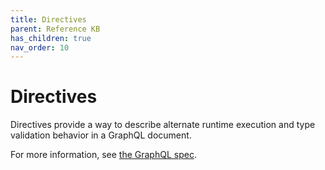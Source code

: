 ```yaml
---
title: Directives
parent: Reference KB
has_children: true
nav_order: 10
---
```


# Directives

Directives provide a way to describe alternate runtime execution and type validation behavior in a GraphQL document.

For more information, see [the GraphQL spec](https://graphql.github.io/graphql-spec/draft/#sec-Language.Directives).

